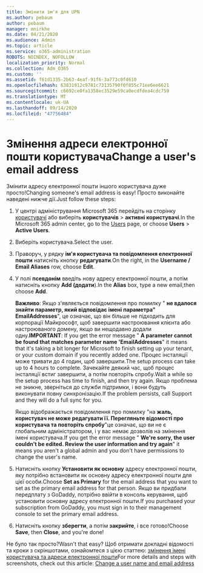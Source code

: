 ```yaml
---
title: Змінити ім'я для UPN
ms.author: pebaum
author: pebaum
manager: mnirkhe
ms.date: 04/21/2020
ms.audience: Admin
ms.topic: article
ms.service: o365-administration
ROBOTS: NOINDEX, NOFOLLOW
localization_priority: Normal
ms.collection: Adm_O365
ms.custom: ''
ms.assetid: f61d1335-2b63-4eaf-91f6-3a773c0fd610
ms.openlocfilehash: 63831912c9781c73135790f0f855c71ee6ee6621
ms.sourcegitcommit: c6692ce0fa1358ec3529e59ca0ecdfdea4cdc759
ms.translationtype: MT
ms.contentlocale: uk-UA
ms.lasthandoff: 09/14/2020
ms.locfileid: "47756484"
---
```

# <a name="change-a-users-email-address"></a><span data-ttu-id="9c8d7-102">Змінення адреси електронної пошти користувача</span><span class="sxs-lookup"><span data-stu-id="9c8d7-102">Change a user's email address</span></span>

<span data-ttu-id="9c8d7-103">Змінити адресу електронної пошти іншого користувача дуже просто!</span><span class="sxs-lookup"><span data-stu-id="9c8d7-103">Changing someone's email address is easy!</span></span> <span data-ttu-id="9c8d7-104">Просто виконайте наведені нижче дії.</span><span class="sxs-lookup"><span data-stu-id="9c8d7-104">Just follow these steps:</span></span>
  
1. <span data-ttu-id="9c8d7-105">У центрі адміністрування Microsoft 365 перейдіть на сторінку [користувачі](https://go.microsoft.com/fwlink/p/?linkid=834822) або виберіть **користувачів** \> **активні користувачі**.</span><span class="sxs-lookup"><span data-stu-id="9c8d7-105">In the Microsoft 365 admin center, go to the [Users](https://go.microsoft.com/fwlink/p/?linkid=834822) page, or choose **Users** \> **Active Users**.</span></span>
    
2. <span data-ttu-id="9c8d7-106">Виберіть користувача.</span><span class="sxs-lookup"><span data-stu-id="9c8d7-106">Select the user.</span></span>
    
3. <span data-ttu-id="9c8d7-107">Праворуч, у рядку **ім'я користувача та повідомлення електронної пошти** натисніть кнопку **редагувати**.</span><span class="sxs-lookup"><span data-stu-id="9c8d7-107">On the right, in the **Username / Email Aliases** row, choose **Edit**.</span></span>
    
4. <span data-ttu-id="9c8d7-108">У полі **псевдонім** введіть нову адресу електронної пошти, а потім натисніть кнопку **Add (додати**).</span><span class="sxs-lookup"><span data-stu-id="9c8d7-108">In the **Alias** box, type a new email,then choose **Add**.</span></span>
    
    <span data-ttu-id="9c8d7-109">**Важливо**: Якщо з'являється повідомлення про помилку " **не вдалося знайти параметр, який відповідає імені параметра" EmailAddresses**", це означає, що він більше не підходить для корпорації Майкрософт, щоб завершити настроювання клієнта або настроюваного домену, якщо ви нещодавно додали одну.</span><span class="sxs-lookup"><span data-stu-id="9c8d7-109">**IMPORTANT**: If you get the error message " **A parameter cannot be found that matches parameter name 'EmailAddresses**" it means that it's taking a bit longer for Microsoft to finish setting up your tenant, or your custom domain if you recently added one.</span></span> <span data-ttu-id="9c8d7-110">Процес інсталяції може тривати до 4 годин, щоб завершити.</span><span class="sxs-lookup"><span data-stu-id="9c8d7-110">The setup process can take up to 4 hours to complete.</span></span> <span data-ttu-id="9c8d7-111">Зачекайте деякий час, щоб процес інсталяції встиг завершити, а потім повторіть спробу.</span><span class="sxs-lookup"><span data-stu-id="9c8d7-111">Wait a while so the setup process has time to finish, and then try again.</span></span> <span data-ttu-id="9c8d7-112">Якщо проблема не зникне, зверніться до служби підтримки, і вони будуть виконувати повну синхронізацію.</span><span class="sxs-lookup"><span data-stu-id="9c8d7-112">If the problem persists, call Support and they will do a full sync for you.</span></span>
    
    <span data-ttu-id="9c8d7-113">Якщо відображається повідомлення про помилку "на **жаль, користувач не може редагувати її. Перегляньте відомості про користувача та повторіть спробу**"це означає, що ви не є глобальним адміністратором, і у вас немає дозволів на змінення імені користувача.</span><span class="sxs-lookup"><span data-stu-id="9c8d7-113">If you get the error message " **We're sorry, the user couldn't be edited. Review the user information and try again**" it means you aren't a global admin and you don't have permissions to change the user's name.</span></span>
    
5. <span data-ttu-id="9c8d7-114">Натисніть кнопку **Установити як основну** адресу електронної пошти, яку потрібно встановити як основну адресу електронної пошти для цієї особи.</span><span class="sxs-lookup"><span data-stu-id="9c8d7-114">Choose **Set as Primary** for the email address that you want to set as the primary email address for that person.</span></span> <span data-ttu-id="9c8d7-115">Якщо ви придбали передплату з GoDaddy, потрібно ввійти в консоль керування, щоб установити основну адресу електронної пошти.</span><span class="sxs-lookup"><span data-stu-id="9c8d7-115">If you purchased your subscription from GoDaddy, you must sign in to their management console to set the primary email address.</span></span> 
    
6. <span data-ttu-id="9c8d7-116">Натисніть кнопку **зберегти**, а потім **закрийте**, і все готово!</span><span class="sxs-lookup"><span data-stu-id="9c8d7-116">Choose **Save**, then **Close**, and you're done!</span></span>
    
<span data-ttu-id="9c8d7-117">Не було так просто?</span><span class="sxs-lookup"><span data-stu-id="9c8d7-117">Wasn't that easy?</span></span> <span data-ttu-id="9c8d7-118">Щоб отримати докладні відомості та кроки з скріншотами, ознайомтеся з цією статтею: [змінення імені користувача та адреси електронної пошти](https://docs.microsoft.com/microsoft-365/admin/add-users/change-a-user-name-and-email-address)</span><span class="sxs-lookup"><span data-stu-id="9c8d7-118">For more details and steps with screenshots, check out this article: [Change a user name and email address](https://docs.microsoft.com/microsoft-365/admin/add-users/change-a-user-name-and-email-address)</span></span>
  

